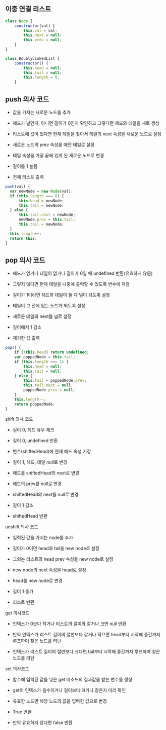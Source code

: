 ## 이중 연결 리스트

```js
class Node {
    constructor(val) {
        this.val = val;
        this.next = null;
        this.prev = null;
    }
}

class DoublyLinkedList {
    constructor() {
        this.head = null;
        this.tail = null;
        this.length = 0;
    }
```

## push 의사 코드

- 값을 가지는 새로운 노드를 추가

- 헤드가 널인지, 아니면 길이가 0인지 확인하고 그렇다면 헤드와 테일을 새로 생성

- 리스트에 값이 있다면 현재 테일을 찾아서 테일의 next 속성을 새로운 노드로 설정

- 새로운 노드의 prev 속성을 예전 테일로 설정

- 테일 속성을 가장 끝에 있게 된 새로운 노드로 변경

- 길이를 1 늘림

- 전체 리스트 출력

```js
push(val) {
  var newNode = new Node(val);
  if (this.length === 0) {
      this.head = newNode;
      this.tail = newNode;
  } else {
      this.tail.next = newNode;
      newNode.prev = this.tail;
      this.tail = newNode;
  }
  this.length++;
  return this;
}
```

## pop 의사 코드

- 헤드가 없거나 테일이 없거나 길이가 0일 때 undefined 반환(유효하지 않음)

- 그렇지 않다면 현재 테일을 나중에 출력할 수 있도록 변수에 저장

- 길이가 1이라면 헤드와 테일이 둘 다 널이 되도록 설정

- 테일이 그 전에 있는 노드가 되도록 설정

- 새로운 테일의 next를 널로 설정

- 길이에서 1 감소

- 제거한 값 출력

```js
pop() {
    if (!this.head) return undefined;
    var poppedNode = this.tail;
    if (this.length === 1) {
        this.head = null;
        this.tail = null;
    } else {
        this.tail = poppedNode.prev;
        this.tail.next = null;
        poppedNode.prev = null;
    }
    this.length--;
    return poppedNode;
}
```

shift 의사 코드

- 길이 0, 헤드 유무 체크

- 길이 0, undefined 반환

- 변수(shiftedHead)에 현재 헤드 속성 저장

- 길이 1, 헤드, 테일 null로 변경

- 헤드를 shiftedHead의 next로 변경

- 헤드의 prev를 null로 변경

- shiftedHead의 next를 null로 변경

- 길이 1 감소

- shiftedHead 반환

unshift 의사 코드

- 입력된 값을 가지는 node를 추가

- 길이가 0이면 head와 tail을 new node로 설정

- 그외는 리스트의 head prev 속성을 new node로 설정

- new node의 next 속성을 head로 설정

- head를 new node로 변경

- 길이 1 증가

- 리스트 반환

get 의사코드

- 인덱스가 0보다 작거나 리스트의 길이와 같거나 크면 null 반환

- 만약 인덱스가 리스트 길이의 절반보다 같거나 작으면 head부터 시작해 중간까지 루프하며 찾은 노드를 리턴

- 인덱스가 리스트 길이의 절반보다 크다면 tail부터 시작해 중간까지 루프하며 찾은 노드를 리턴

set 의사코드

- 함수에 입력된 값을 넣은 get 메소드의 결과값을 받는 변수를 생성

- get이 인덱스가 음수이거나 길이보다 크거나 같은지 미리 확인

- 유효한 노드면 해당 노드의 값을 입력한 값으로 변경

- True 반환

- 만약 유효하지 않다면 false 반환

